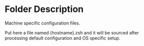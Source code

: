# Folder Description

Machine specific configuration files.

Put here a file named {hostname}.zsh and it will be sourced after processing
default configuration and OS specific setup.
